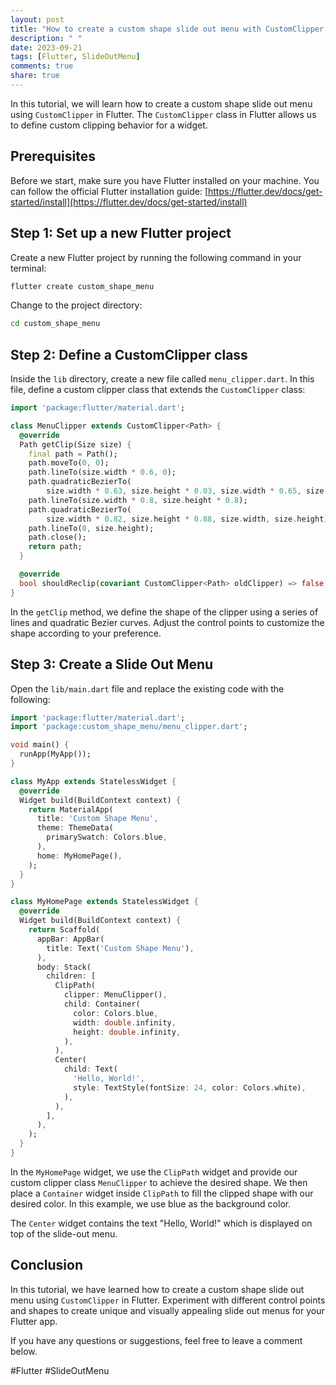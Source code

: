 ```yaml
---
layout: post
title: "How to create a custom shape slide out menu with CustomClipper in Flutter"
description: " "
date: 2023-09-21
tags: [Flutter, SlideOutMenu]
comments: true
share: true
---
```


In this tutorial, we will learn how to create a custom shape slide out menu using `CustomClipper` in Flutter. The `CustomClipper` class in Flutter allows us to define custom clipping behavior for a widget.

## Prerequisites

Before we start, make sure you have Flutter installed on your machine. You can follow the official Flutter installation guide: [https://flutter.dev/docs/get-started/install](https://flutter.dev/docs/get-started/install)

## Step 1: Set up a new Flutter project

Create a new Flutter project by running the following command in your terminal:

```bash
flutter create custom_shape_menu
```

Change to the project directory:

```bash
cd custom_shape_menu
```

## Step 2: Define a CustomClipper class

Inside the `lib` directory, create a new file called `menu_clipper.dart`. In this file, define a custom clipper class that extends the `CustomClipper` class:

```dart
import 'package:flutter/material.dart';

class MenuClipper extends CustomClipper<Path> {
  @override
  Path getClip(Size size) {
    final path = Path();
    path.moveTo(0, 0);
    path.lineTo(size.width * 0.6, 0);
    path.quadraticBezierTo(
        size.width * 0.63, size.height * 0.03, size.width * 0.65, size.height * 0.1);
    path.lineTo(size.width * 0.8, size.height * 0.8);
    path.quadraticBezierTo(
        size.width * 0.82, size.height * 0.88, size.width, size.height);
    path.lineTo(0, size.height);
    path.close();
    return path;
  }

  @override
  bool shouldReclip(covariant CustomClipper<Path> oldClipper) => false;
}
```

In the `getClip` method, we define the shape of the clipper using a series of lines and quadratic Bezier curves. Adjust the control points to customize the shape according to your preference.

## Step 3: Create a Slide Out Menu

Open the `lib/main.dart` file and replace the existing code with the following:

```dart
import 'package:flutter/material.dart';
import 'package:custom_shape_menu/menu_clipper.dart';

void main() {
  runApp(MyApp());
}

class MyApp extends StatelessWidget {
  @override
  Widget build(BuildContext context) {
    return MaterialApp(
      title: 'Custom Shape Menu',
      theme: ThemeData(
        primarySwatch: Colors.blue,
      ),
      home: MyHomePage(),
    );
  }
}

class MyHomePage extends StatelessWidget {
  @override
  Widget build(BuildContext context) {
    return Scaffold(
      appBar: AppBar(
        title: Text('Custom Shape Menu'),
      ),
      body: Stack(
        children: [
          ClipPath(
            clipper: MenuClipper(),
            child: Container(
              color: Colors.blue,
              width: double.infinity,
              height: double.infinity,
            ),
          ),
          Center(
            child: Text(
              'Hello, World!',
              style: TextStyle(fontSize: 24, color: Colors.white),
            ),
          ),
        ],
      ),
    );
  }
}
```

In the `MyHomePage` widget, we use the `ClipPath` widget and provide our custom clipper class `MenuClipper` to achieve the desired shape. We then place a `Container` widget inside `ClipPath` to fill the clipped shape with our desired color. In this example, we use blue as the background color.

The `Center` widget contains the text "Hello, World!" which is displayed on top of the slide-out menu.

## Conclusion

In this tutorial, we have learned how to create a custom shape slide out menu using `CustomClipper` in Flutter. Experiment with different control points and shapes to create unique and visually appealing slide out menus for your Flutter app.

If you have any questions or suggestions, feel free to leave a comment below.

#Flutter #SlideOutMenu
